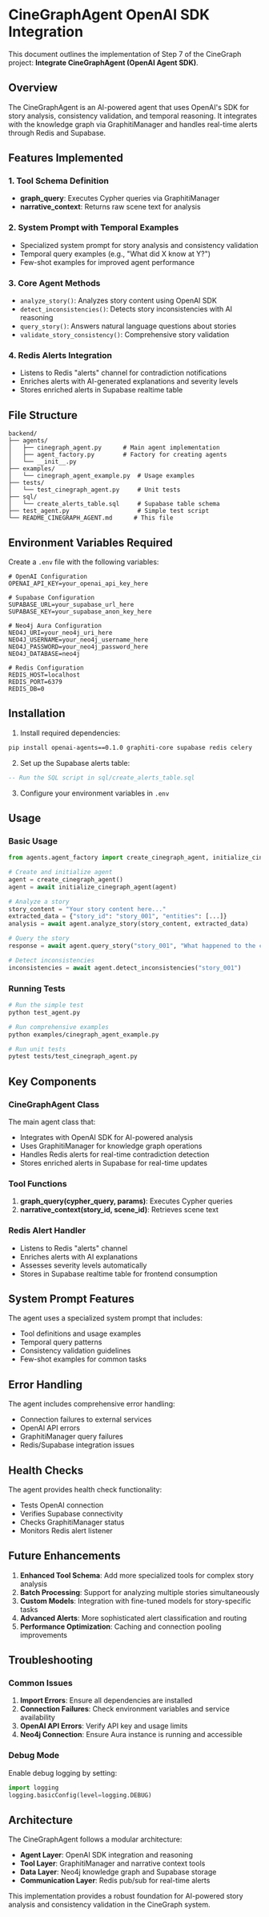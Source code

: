 # CineGraphAgent OpenAI SDK Integration

This document outlines the implementation of Step 7 of the CineGraph project: **Integrate CineGraphAgent (OpenAI Agent SDK)**.

## Overview

The CineGraphAgent is an AI-powered agent that uses OpenAI's SDK for story analysis, consistency validation, and temporal reasoning. It integrates with the knowledge graph via GraphitiManager and handles real-time alerts through Redis and Supabase.

## Features Implemented

### 1. Tool Schema Definition
- **graph_query**: Executes Cypher queries via GraphitiManager
- **narrative_context**: Returns raw scene text for analysis

### 2. System Prompt with Temporal Examples
- Specialized system prompt for story analysis and consistency validation
- Temporal query examples (e.g., "What did X know at Y?")
- Few-shot examples for improved agent performance

### 3. Core Agent Methods
- `analyze_story()`: Analyzes story content using OpenAI SDK
- `detect_inconsistencies()`: Detects story inconsistencies with AI reasoning
- `query_story()`: Answers natural language questions about stories
- `validate_story_consistency()`: Comprehensive story validation

### 4. Redis Alerts Integration
- Listens to Redis "alerts" channel for contradiction notifications
- Enriches alerts with AI-generated explanations and severity levels
- Stores enriched alerts in Supabase realtime table

## File Structure

```
backend/
├── agents/
│   ├── cinegraph_agent.py      # Main agent implementation
│   ├── agent_factory.py        # Factory for creating agents
│   └── __init__.py
├── examples/
│   └── cinegraph_agent_example.py  # Usage examples
├── tests/
│   └── test_cinegraph_agent.py     # Unit tests
├── sql/
│   └── create_alerts_table.sql     # Supabase table schema
├── test_agent.py                   # Simple test script
└── README_CINEGRAPH_AGENT.md      # This file
```

## Environment Variables Required

Create a `.env` file with the following variables:

```env
# OpenAI Configuration
OPENAI_API_KEY=your_openai_api_key_here

# Supabase Configuration
SUPABASE_URL=your_supabase_url_here
SUPABASE_KEY=your_supabase_anon_key_here

# Neo4j Aura Configuration
NEO4J_URI=your_neo4j_uri_here
NEO4J_USERNAME=your_neo4j_username_here
NEO4J_PASSWORD=your_neo4j_password_here
NEO4J_DATABASE=neo4j

# Redis Configuration
REDIS_HOST=localhost
REDIS_PORT=6379
REDIS_DB=0
```

## Installation

1. Install required dependencies:
```bash
pip install openai-agents==0.1.0 graphiti-core supabase redis celery
```

2. Set up the Supabase alerts table:
```sql
-- Run the SQL script in sql/create_alerts_table.sql
```

3. Configure your environment variables in `.env`

## Usage

### Basic Usage

```python
from agents.agent_factory import create_cinegraph_agent, initialize_cinegraph_agent

# Create and initialize agent
agent = create_cinegraph_agent()
agent = await initialize_cinegraph_agent(agent)

# Analyze a story
story_content = "Your story content here..."
extracted_data = {"story_id": "story_001", "entities": [...]}
analysis = await agent.analyze_story(story_content, extracted_data)

# Query the story
response = await agent.query_story("story_001", "What happened to the character?")

# Detect inconsistencies
inconsistencies = await agent.detect_inconsistencies("story_001")
```

### Running Tests

```bash
# Run the simple test
python test_agent.py

# Run comprehensive examples
python examples/cinegraph_agent_example.py

# Run unit tests
pytest tests/test_cinegraph_agent.py
```

## Key Components

### CineGraphAgent Class

The main agent class that:
- Integrates with OpenAI SDK for AI-powered analysis
- Uses GraphitiManager for knowledge graph operations
- Handles Redis alerts for real-time contradiction detection
- Stores enriched alerts in Supabase for real-time updates

### Tool Functions

1. **graph_query(cypher_query, params)**: Executes Cypher queries
2. **narrative_context(story_id, scene_id)**: Retrieves scene text

### Redis Alert Handler

- Listens to Redis "alerts" channel
- Enriches alerts with AI explanations
- Assesses severity levels automatically
- Stores in Supabase realtime table for frontend consumption

## System Prompt Features

The agent uses a specialized system prompt that includes:
- Tool definitions and usage examples
- Temporal query patterns
- Consistency validation guidelines
- Few-shot examples for common tasks

## Error Handling

The agent includes comprehensive error handling:
- Connection failures to external services
- OpenAI API errors
- GraphitiManager query failures
- Redis/Supabase integration issues

## Health Checks

The agent provides health check functionality:
- Tests OpenAI connection
- Verifies Supabase connectivity
- Checks GraphitiManager status
- Monitors Redis alert listener

## Future Enhancements

1. **Enhanced Tool Schema**: Add more specialized tools for complex story analysis
2. **Batch Processing**: Support for analyzing multiple stories simultaneously
3. **Custom Models**: Integration with fine-tuned models for story-specific tasks
4. **Advanced Alerts**: More sophisticated alert classification and routing
5. **Performance Optimization**: Caching and connection pooling improvements

## Troubleshooting

### Common Issues

1. **Import Errors**: Ensure all dependencies are installed
2. **Connection Failures**: Check environment variables and service availability
3. **OpenAI API Errors**: Verify API key and usage limits
4. **Neo4j Connection**: Ensure Aura instance is running and accessible

### Debug Mode

Enable debug logging by setting:
```python
import logging
logging.basicConfig(level=logging.DEBUG)
```

## Architecture

The CineGraphAgent follows a modular architecture:
- **Agent Layer**: OpenAI SDK integration and reasoning
- **Tool Layer**: GraphitiManager and narrative context tools
- **Data Layer**: Neo4j knowledge graph and Supabase storage
- **Communication Layer**: Redis pub/sub for real-time alerts

This implementation provides a robust foundation for AI-powered story analysis and consistency validation in the CineGraph system.
